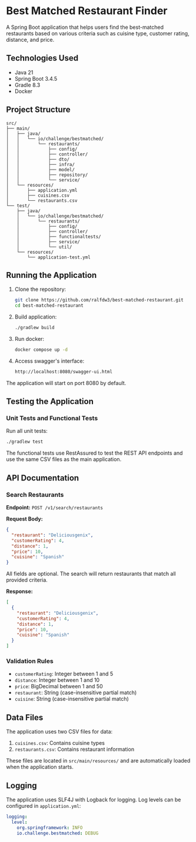 # Best Matched Restaurant Finder

A Spring Boot application that helps users find the best-matched restaurants based on various criteria such as cuisine
type, customer rating, distance, and price.

## Technologies Used
- Java 21
- Spring Boot 3.4.5
- Gradle 8.3
- Docker

## Project Structure

```
src/
├── main/
│   ├── java/
│   │   └── io/challenge/bestmatched/
│   │       └── restaurants/
│   │           ├── config/
│   │           ├── controller/
│   │           ├── dto/
│   │           ├── infra/
│   │           ├── model/
│   │           ├── repository/
│   │           └── service/
│   └── resources/
│       ├── application.yml
│       ├── cuisines.csv
│       └── restaurants.csv
└── test/
    ├── java/
    │   └── io/challenge/bestmatched/
    │       └── restaurants/
    │           ├── config/
    │           ├── controller/
    │           ├── functionaltests/
    │           ├── service/
    │           └── util/
    └── resources/
        └── application-test.yml
```

## Running the Application

1. Clone the repository:

   ```bash
   git clone https://github.com/ralfdw3/best-matched-restaurant.git
   cd best-matched-restaurant
   ```

2. Build application:

   ```bash
   ./gradlew build
   ```

3. Run docker:

   ```bash
   docker compose up -d
   ```

4. Access swagger's interface:

   ```html
   http://localhost:8080/swagger-ui.html
   ```

The application will start on port 8080 by default.

## Testing the Application

### Unit Tests and Functional Tests

Run all unit tests:

```bash
./gradlew test
```

The functional tests use RestAssured to test the REST API endpoints and use the same CSV files as the main application.

## API Documentation

### Search Restaurants

**Endpoint:** `POST /v1/search/restaurants`

**Request Body:**

```json
{
  "restaurant": "Deliciousgenix",
  "customerRating": 4,
  "distance": 1,
  "price": 10,
  "cuisine": "Spanish"
}
```

All fields are optional. The search will return restaurants that match all provided criteria.

**Response:**

```json
[
  {
    "restaurant": "Deliciousgenix",
    "customerRating": 4,
    "distance": 1,
    "price": 10,
    "cuisine": "Spanish"
  }
]
```

### Validation Rules

- `customerRating`: Integer between 1 and 5
- `distance`: Integer between 1 and 10
- `price`: BigDecimal between 1 and 50
- `restaurant`: String (case-insensitive partial match)
- `cuisine`: String (case-insensitive partial match)

## Data Files

The application uses two CSV files for data:

1. `cuisines.csv`: Contains cuisine types
2. `restaurants.csv`: Contains restaurant information

These files are located in `src/main/resources/` and are automatically loaded when the application starts.

## Logging

The application uses SLF4J with Logback for logging. Log levels can be configured in `application.yml`:

```yaml
logging:
  level:
    org.springframework: INFO
    io.challenge.bestmatched: DEBUG
```

